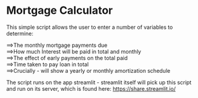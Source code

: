 # Mortgage Calculator

This simple script allows the user to enter a number of variables to determine:

==>The monthly mortgage payments due <br/>
==>How much Interest will be paid in total and monthly<br/>
==>The effect of early payments on the total paid<br/>
==>Time taken to pay loan in total<br/>
==>Crucially - will show a yearly or monthly amortization schedule<br/>

The script runs on the app streamlit - streamlit itself will pick up this script and run on its server, which is found here: https://share.streamlit.io/
